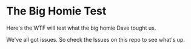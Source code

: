 # The Big Homie Test

Here's the WTF will test what the big homie Dave tought us.

We've all got issues. So check the Issues on this repo to see what's up.
